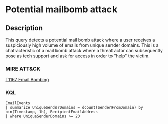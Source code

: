 # Potential mailbomb attack

## Description
This query detects a potential mail bomb attack where a user receives a suspiciously high volume of emails from unique sender domains. This is a chatracteristic of a mail bomb attack where a threat actor can subsequently pose as tech support and ask for access in order to "help" the victim.

### MIRE ATT&CK
[T1167 Email Bombing](https://attack.mitre.org/techniques/T1667/)

### KQL

```KQL
EmailEvents
| summarize UniqueSenderDomains = dcount(SenderFromDomain) by bin(Timestamp, 1h), RecipientEmailAddress
| where UniqueSenderDomains >= 20